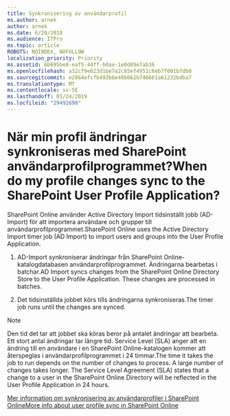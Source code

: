 ```yaml
---
title: Synkronisering av användarprofil
ms.author: arnek
author: arnek
ms.date: 6/20/2018
ms.audience: ITPro
ms.topic: article
ROBOTS: NOINDEX, NOFOLLOW
localization_priority: Priority
ms.assetid: 6b695be8-eaf5-44ff-b0ae-1e0d89e7ab36
ms.openlocfilehash: a32cf9e623d1be7a2c85ef4951c6eb7f001b7db0
ms.sourcegitcommit: e2864efcfb493b6e46b662b746661a61232bdba7
ms.translationtype: MT
ms.contentlocale: sv-SE
ms.lasthandoff: 01/24/2019
ms.locfileid: "29492698"
---
```

# <a name="when-do-my-profile-changes-sync-to-the-sharepoint-user-profile-application"></a><span data-ttu-id="223c4-102">När min profil ändringar synkroniseras med SharePoint användarprofilprogrammet?</span><span class="sxs-lookup"><span data-stu-id="223c4-102">When do my profile changes sync to the SharePoint User Profile Application?</span></span>

<span data-ttu-id="223c4-103">SharePoint Online använder Active Directory Import tidsinställt jobb (AD-Import) för att importera användare och grupper till användarprofilprogrammet.</span><span class="sxs-lookup"><span data-stu-id="223c4-103">SharePoint Online uses the Active Directory Import timer job (AD Import) to import users and groups into the User Profile Application.</span></span> 
  
1. <span data-ttu-id="223c4-p101">AD-Import synkroniserar ändringar från SharePoint Online-katalogdatabasen användarprofilprogrammet. Ändringarna bearbetas i batchar.</span><span class="sxs-lookup"><span data-stu-id="223c4-p101">AD Import syncs changes from the SharePoint Online Directory Store to the User Profile Application. These changes are processed in batches.</span></span>
    
2. <span data-ttu-id="223c4-106">Det tidsinställda jobbet körs tills ändringarna synkroniseras.</span><span class="sxs-lookup"><span data-stu-id="223c4-106">The timer job runs until the changes are synced.</span></span>
    
> [!NOTE]
> <span data-ttu-id="223c4-p102">Den tid det tar att jobbet ska köras beror på antalet ändringar att bearbeta. Ett stort antal ändringar tar längre tid. Service Level (SLA) anger att en ändring till en användare i en SharePoint Online-katalogen kommer att återspeglas i användarprofilprogrammet i 24 timmar.</span><span class="sxs-lookup"><span data-stu-id="223c4-p102">The time it takes the job to run depends on the number of changes to process. A large number of changes takes longer. The Service Level Agreement (SLA) states that a change to a user in the SharePoint Online Directory will be reflected in the User Profile Application in 24 hours.</span></span> 
  
[<span data-ttu-id="223c4-110">Mer information om synkronisering av användarprofiler i SharePoint Online</span><span class="sxs-lookup"><span data-stu-id="223c4-110">More info about user profile sync in SharePoint Online</span></span>](https://go.microsoft.com/fwlink/?linkid=875671)
  

